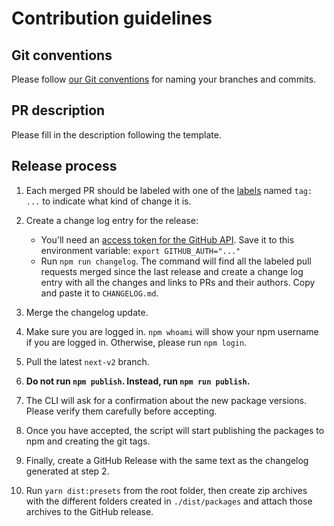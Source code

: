 # Contribution guidelines

## Git conventions

Please follow [our Git conventions](../docs/conventions/git.md) for naming your branches and commits.

## PR description

Please fill in the description following the template.

## Release process

1.  Each merged PR should be labeled with one of the [labels](https://github.com/ec-europa/europa-component-library/labels) named `tag: ...` to indicate what kind of change it is.

2.  Create a change log entry for the release:

    - You'll need an [access token for the GitHub API](https://help.github.com/articles/creating-an-access-token-for-command-line-use/). Save it to this environment variable: `export GITHUB_AUTH="..."`
    - Run `npm run changelog`. The command will find all the labeled pull requests merged since the last release and create a change log entry with all the changes and links to PRs and their authors. Copy and paste it to `CHANGELOG.md`.

3.  Merge the changelog update.

4.  Make sure you are logged in. `npm whoami` will show your npm username if you are logged in. Otherwise, please run `npm login`.

5.  Pull the latest `next-v2` branch.

6.  **Do not run `npm publish`. Instead, run `npm run publish`.**

7.  The CLI will ask for a confirmation about the new package versions. Please verify them carefully before accepting.

8.  Once you have accepted, the script will start publishing the packages to npm and creating the git tags.

9.  Finally, create a GitHub Release with the same text as the changelog generated at step 2.

10. Run `yarn dist:presets` from the root folder, then create zip archives with the different folders created in `./dist/packages` and attach those archives to the GitHub release.
